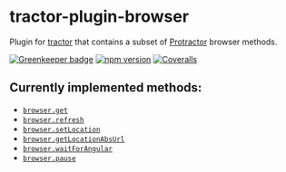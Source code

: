 # tractor-plugin-browser

Plugin for [tractor](http://github.com/TradeMe/tractor) that contains a subset of [Protractor](http://www.protractortest.org/#/api)
browser methods.

[![Greenkeeper badge](https://badges.greenkeeper.io/phenomnomnominal/tractor-plugin-browser.svg)](https://greenkeeper.io/)
[![npm version](https://img.shields.io/npm/v/tractor-plugin-browser.svg)](https://www.npmjs.com/package/tractor-plugin-browser)
[![Coveralls](https://img.shields.io/coveralls/phenomnomnominal/tractor-plugin-browser.svg)](https://coveralls.io/github/phenomnomnominal/tractor-plugin-browser)

## Currently implemented methods:

* [`browser.get`](http://www.protractortest.org/#/api?view=ProtractorBrowser.prototype.get)
* [`browser.refresh`](http://www.protractortest.org/#/api?view=ProtractorBrowser.prototype.refresh)
* [`browser.setLocation`](http://www.protractortest.org/#/api?view=ProtractorBrowser.prototype.setLocation)
* [`browser.getLocationAbsUrl`](http://www.protractortest.org/#/api?view=ProtractorBrowser.prototype.getLocationAbsUrl)
* [`browser.waitForAngular`](http://www.protractortest.org/#/api?view=ProtractorBrowser.prototype.waitForAngular)
* [`browser.pause`](http://www.protractortest.org/#/api?view=ProtractorBrowser.prototype.pause)
